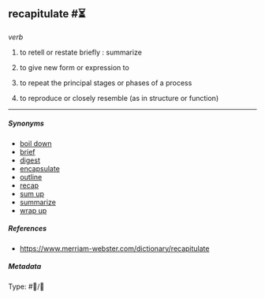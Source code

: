 ## recapitulate  #⏳

*verb*

1. to retell or restate briefly : summarize

1. to give new form or expression to

1. to repeat the principal stages or phases of a process

1. to reproduce or closely resemble (as in structure or function)

---

##### Synonyms

* [boil down](boil%20down.md)
* [brief](brief.md)
* [digest](digest.md)
* [encapsulate](encapsulate.md)
* [outline](outline.md)
* [recap](recap.md)
* [sum up](sum%20up.md)
* [summarize](summarize.md)
* [wrap up](wrap%20up.md)

##### References

* https://www.merriam-webster.com/dictionary/recapitulate

##### Metadata

Type: #💬/💬 
